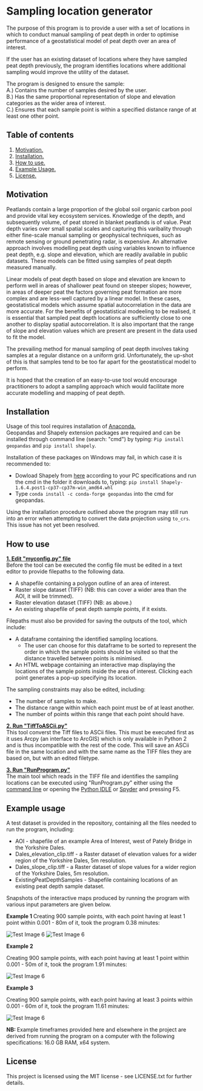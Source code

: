 # Sampling location generator

The purpose of this program is to provide a user with a set of locations in which to conduct manual sampling of peat depth in order to optimise performance of a geostatistical model of peat depth over an area of interest.

If the user has an existing dataset of locations where they have sampled peat depth previously, the program identifies locations where additional sampling would improve the utility of the dataset.

The program is designed to ensure the sample:  
A.) Contains the number of samples desired by the user.  
B.) Has the same proportional representation of slope and elevation categories as the wider area of interest.  
C.) Ensures that each sample point is within a specified distance range of at least one other point.  

## Table of contents

1. [ Motivation. ](#motiv)
2. [ Installation. ](#install)
3. [ How to use. ](#use)
4. [ Example Usage. ](#ex)
5. [ License. ](#lic)

<a name="motiv"></a>
## Motivation
Peatlands contain a large proportion of the global soil organic carbon pool and provide vital key ecosystem services. Knowledge of the depth, and subsequently volume, of peat stored in blanket peatlands is of value. Peat depth varies over small spatial scales and capturing this varibality through either fine-scale manual sampling or geophysical techniques, such as remote sensing or ground penetrating radar, is expensive. An alternative approach involves modelling peat depth using variables known to influence peat depth, e.g. slope and elevation, which are readily available in public datasets. These models can be fitted using samples of peat depth measured manually.

Linear models of peat depth based on slope and elevation are known to perform well in areas of shallower peat found on steeper slopes; however, in areas of deeper peat the factors governing peat formation are more complex and are less-well captured by a linear model. In these cases, geostatistical models which assume spatial autocorrelation in the data are more accurate. For the benefits of geostatistical modeeling to be realised, it is essential that sampled peat depth locations are sufficiently close to one another to display spatial autocorrelation. It is also important that the range of slope and elevation values which are present are present in the data used to fit the model.

The prevailing method for manual sampling of peat depth involves taking samples at a regular distance on a uniform grid. Unfortunately, the up-shot of this is that samples tend to be too far apart for the geostatistical model to perform.

It is hoped that the creation of an easy-to-use tool would encourage practitioners to adopt a sampling approach which would facilitate more accurate modelling and mapping of peat depth.

<a name="install"></a>
## Installation
Usage of this tool requires installation of [Anaconda.](https://www.anaconda.com/distribution/#download-section)  
Geopandas and Shapely extension packages are required and can be installed through command line (search: "cmd") by typing:
`Pip install geopandas` and `pip install shapely`.  

Installation of these packages on Windows may fail, in which case it is recommended to:  
* Dowload Shapely from [here](https://www.lfd.uci.edu/~gohlke/pythonlibs/#shapely) according to your PC specifications and run the cmd in the folder it downloads to, typing: `pip install Shapely-1.6.4.post1-cp37-cp37m-win_amd64.whl`
* Type `conda install -c conda-forge geopandas` into the cmd for geopandas.

Using the installation procedure outlined above the program may still run into an error when attempting to convert the data projection using `to_crs`. This issue has not yet been resolved.  

<a name="use"></a>
## How to use
<b><ins> 1. Edit "myconfig.py" file </ins></b>   
Before the tool can be executed the config file must be edited in a text editor to provide filepaths to the following data.
* A shapefile containing a polygon outline of an area of interest. 
* Raster slope dataset (TIFF) (NB: this can cover a wider area than the AOI, it will be trimmed).
* Raster elevation dataset (TIFF) (NB: as above.)
* An existing shapefile of peat depth sample points, if it exists.  

Filepaths must also be provided for saving the outputs of the tool, which include:
* A dataframe containing the identified sampling locations. 
  * The user can choose for this dataframe to be sorted to represent the order in which the sample points should be visited so that the distance travelled between points is minimised.
* An HTML webpage containing an interactive map displaying the locations of the sample points inside the area of interest. Clicking each point generates a pop-up specifying its location.

The sampling constraints may also be edited, including:
* The number of samples to make.
* The distance range within which each point must be of at least another.
* The number of points within this range that each point should have.

<b><ins> 2. Run "TiffToASCii.py" </ins></b>  
This tool converst the Tiff files to ASCii files. This must be executed first as it uses Arcpy (an interface to ArcGIS) which is only available in Python 2 and is thus incompatible with the rest of the code. This will save an ASCii file in the same location and with the same name as the  TIFF files they are based on, but with an edited filetype.  

<b><ins> 3. Run "RunProgram.py" </ins></b>  
The main tool which reads in the TIFF file and identifies the sampling locations can be executed using "RunProgram.py" either using the [command line](https://www.pythoncentral.io/execute-python-script-file-shell/) or opening the [Python IDLE](https://www.pitt.edu/~naraehan/python3/getting_started_win_first_try.html) or [Spyder](https://www.spyder-ide.org/) and pressing F5.  

<a name="ex"></a>
## Example usage
A test dataset is provided in the repository, containing all the files needed to run the program, including:
* AOI - shapefile of an example Area of Interest, west of Pately Bridge in the Yorkshire Dales.
* Dales_elevation_clip.tiff - a Raster dataset of elevation values for a wider region of the Yorkshire Dales, 5m resolution.
* Dales_slope_clip.tiff - a Raster dataset of slope values for a wider region of the Yorkshire Dales, 5m resolution.
* ExistingPeatDepthSamples - Shapefile containing locations of an existing peat depth sample dataset.

Snapshots of the interactive maps produced by running the program with various input parameters are given below.

<b> Example 1 </b>
Creating 900 sample points, with each point having at least 1 point within 0.001 - 80m of it,  took the program 0.38 minutes:

![Test Image 6](Capture.PNG)
![Test Image 6](Outputs\80m1ncp.PNG)

<b> Example 2 </b>

Creating 900 sample points, with each point having at least 1 point within 0.001 - 50m of it,  took the program 1.91 minutes:

![Test Image 6](Outputs/50m1ncp.png?raw=true)

<b> Example 3 </b>

Creating 900 sample points, with each point having at least 3 points within 0.001 - 60m of it,  took the program 11.61 minutes:

![Test Image 6](Outputs/60m3ncp.png)

<b> NB: </b> Example timeframes provided here and elsewhere in the project are derived from running the program on a computer with the following specifications: 16.0 GB RAM, x64 system.

<a name="lic"></a>
## License
This project is licensed using the MIT license - see LICENSE.txt for further details. 
